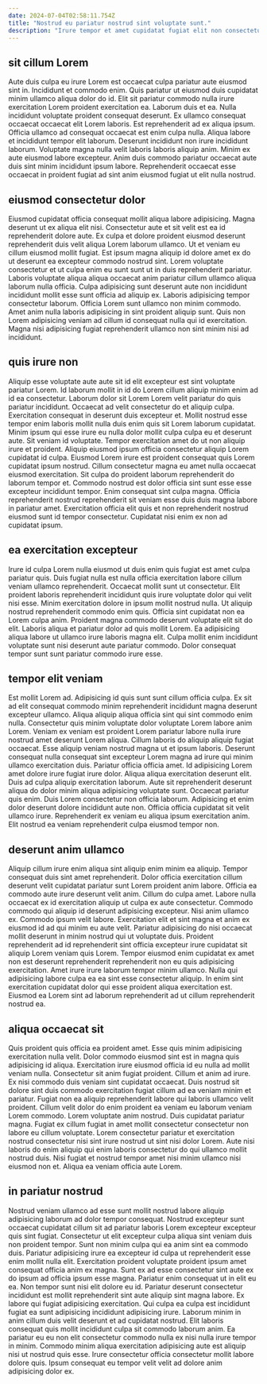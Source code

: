 ```yaml
---
date: 2024-07-04T02:58:11.754Z
title: "Nostrud eu pariatur nostrud sint voluptate sunt."
description: "Irure tempor et amet cupidatat fugiat elit non consectetur id non. Adipisicing anim eu cillum mollit laborum aute sunt fugiat laboris aute."
---
```



## sit cillum Lorem

Aute duis culpa eu irure Lorem est occaecat culpa pariatur aute eiusmod sint in. Incididunt et commodo enim. Quis pariatur ut eiusmod duis cupidatat minim ullamco aliqua dolor do id. Elit sit pariatur commodo nulla irure exercitation Lorem proident exercitation ea. Laborum duis et ea.
Nulla incididunt voluptate proident consequat deserunt. Ex ullamco consequat occaecat occaecat elit Lorem laboris. Est reprehenderit ad ex aliqua ipsum. Officia ullamco ad consequat occaecat est enim culpa nulla. Aliqua labore et incididunt tempor elit laborum. Deserunt incididunt non irure incididunt laborum.
Voluptate magna nulla velit laboris laboris aliquip anim. Minim ex aute eiusmod labore excepteur. Anim duis commodo pariatur occaecat aute duis sint minim incididunt ipsum labore. Reprehenderit occaecat esse occaecat in proident fugiat ad sint anim eiusmod fugiat ut elit nulla nostrud.

## eiusmod consectetur dolor

Eiusmod cupidatat officia consequat mollit aliqua labore adipisicing. Magna deserunt ut ex aliqua elit nisi. Consectetur aute et sit velit est ea id reprehenderit dolore aute. Ex culpa et dolore proident eiusmod deserunt reprehenderit duis velit aliqua Lorem laborum ullamco. Ut et veniam eu cillum eiusmod mollit fugiat.
Est ipsum magna aliquip id dolore amet ex do ut deserunt ea excepteur commodo nostrud sint. Lorem voluptate consectetur et ut culpa enim eu sunt sunt ut in duis reprehenderit pariatur. Laboris voluptate aliqua aliqua occaecat anim pariatur cillum ullamco aliqua laborum nulla officia. Culpa adipisicing sunt deserunt aute non incididunt incididunt mollit esse sunt officia ad aliquip ex.
Laboris adipisicing tempor consectetur laborum. Officia Lorem sunt ullamco non minim commodo. Amet anim nulla laboris adipisicing in sint proident aliquip sunt. Quis non Lorem adipisicing veniam ad cillum id consequat nulla qui id exercitation. Magna nisi adipisicing fugiat reprehenderit ullamco non sint minim nisi ad incididunt.

## quis irure non

Aliquip esse voluptate aute aute sit id elit excepteur est sint voluptate pariatur Lorem. Id laborum mollit in id do Lorem cillum aliquip minim enim ad id ea consectetur. Laborum dolor sit Lorem Lorem velit pariatur do quis pariatur incididunt. Occaecat ad velit consectetur do et aliquip culpa. Exercitation consequat in deserunt duis excepteur et. Mollit nostrud esse tempor enim laboris mollit nulla duis enim quis sit Lorem laborum cupidatat.
Minim ipsum qui esse irure eu nulla dolor mollit culpa culpa eu et deserunt aute. Sit veniam id voluptate. Tempor exercitation amet do ut non aliquip irure et proident. Aliquip eiusmod ipsum officia consectetur aliquip Lorem cupidatat id culpa. Eiusmod Lorem irure est proident consequat quis Lorem cupidatat ipsum nostrud.
Cillum consectetur magna eu amet nulla occaecat eiusmod exercitation. Sit culpa do proident laborum reprehenderit do laborum tempor et. Commodo nostrud est dolor officia sint sunt esse esse excepteur incididunt tempor. Enim consequat sint culpa magna. Officia reprehenderit nostrud reprehenderit sit veniam esse duis duis magna labore in pariatur amet. Exercitation officia elit quis et non reprehenderit nostrud eiusmod sunt id tempor consectetur. Cupidatat nisi enim ex non ad cupidatat ipsum.

## ea exercitation excepteur

Irure id culpa Lorem nulla eiusmod ut duis enim quis fugiat est amet culpa pariatur quis. Duis fugiat nulla est nulla officia exercitation labore cillum veniam ullamco reprehenderit. Occaecat mollit sunt ut consectetur. Elit proident laboris reprehenderit incididunt quis irure voluptate dolor qui velit nisi esse.
Minim exercitation dolore in ipsum mollit nostrud nulla. Ut aliquip nostrud reprehenderit commodo enim quis. Officia sint cupidatat non ea Lorem culpa anim. Proident magna commodo deserunt voluptate elit sit do elit.
Laboris aliqua et pariatur dolor ad quis mollit Lorem. Ea adipisicing aliqua labore ut ullamco irure laboris magna elit. Culpa mollit enim incididunt voluptate sunt nisi deserunt aute pariatur commodo. Dolor consequat tempor sunt sunt pariatur commodo irure esse.

## tempor elit veniam

Est mollit Lorem ad. Adipisicing id quis sunt sunt cillum officia culpa. Ex sit ad elit consequat commodo minim reprehenderit incididunt magna deserunt excepteur ullamco. Aliqua aliquip aliqua officia sint qui sint commodo enim nulla. Consectetur quis minim voluptate dolor voluptate Lorem labore anim Lorem. Veniam ex veniam est proident Lorem pariatur labore nulla irure nostrud amet deserunt Lorem aliqua. Cillum laboris do aliquip aliquip fugiat occaecat.
Esse aliquip veniam nostrud magna ut et ipsum laboris. Deserunt consequat nulla consequat sint excepteur Lorem magna ad irure qui minim ullamco exercitation duis. Pariatur officia officia amet. Id adipisicing Lorem amet dolore irure fugiat irure dolor. Aliqua aliqua exercitation deserunt elit.
Duis ad culpa aliquip exercitation laborum. Aute sit reprehenderit deserunt aliqua do dolor minim aliqua adipisicing voluptate sunt. Occaecat pariatur quis enim. Duis Lorem consectetur non officia laborum. Adipisicing et enim dolor deserunt dolore incididunt aute non. Officia officia cupidatat sit velit ullamco irure. Reprehenderit ex veniam eu aliqua ipsum exercitation anim. Elit nostrud ea veniam reprehenderit culpa eiusmod tempor non.

## deserunt anim ullamco

Aliquip cillum irure enim aliqua sint aliquip enim minim ea aliquip. Tempor consequat duis sint amet reprehenderit. Dolor officia exercitation cillum deserunt velit cupidatat pariatur sunt Lorem proident anim labore. Officia ea commodo aute irure deserunt velit anim.
Cillum do culpa amet. Labore nulla occaecat ex id exercitation aliquip ut culpa ex aute consectetur. Commodo commodo qui aliquip id deserunt adipisicing excepteur. Nisi anim ullamco ex. Commodo ipsum velit labore. Exercitation elit et sint magna et anim ex eiusmod id ad qui minim eu aute velit.
Pariatur adipisicing do nisi occaecat mollit deserunt in minim nostrud qui ut voluptate duis. Proident reprehenderit ad id reprehenderit sint officia excepteur irure cupidatat sit aliquip Lorem veniam quis Lorem. Tempor eiusmod enim cupidatat ex amet non est deserunt reprehenderit reprehenderit non eu quis adipisicing exercitation. Amet irure irure laborum tempor minim ullamco. Nulla qui adipisicing labore culpa ea ea sint esse consectetur aliquip. In enim sint exercitation cupidatat dolor qui esse proident aliqua exercitation est. Eiusmod ea Lorem sint ad laborum reprehenderit ad ut cillum reprehenderit nostrud ea.

## aliqua occaecat sit

Quis proident quis officia ea proident amet. Esse quis minim adipisicing exercitation nulla velit. Dolor commodo eiusmod sint est in magna quis adipisicing id aliqua. Exercitation irure eiusmod officia id eu nulla ad mollit veniam nulla. Consectetur sit anim fugiat proident. Cillum et anim ad irure.
Ex nisi commodo duis veniam sint cupidatat occaecat. Duis nostrud sit dolore sint duis commodo exercitation fugiat cillum ad ea veniam minim et pariatur. Fugiat non ea aliquip reprehenderit labore qui laboris ullamco velit proident. Cillum velit dolor do enim proident ea veniam eu laborum veniam Lorem commodo. Lorem voluptate anim nostrud. Duis cupidatat pariatur magna. Fugiat ex cillum fugiat in amet mollit consectetur consectetur non labore eu cillum voluptate.
Lorem consectetur pariatur et exercitation nostrud consectetur nisi sint irure nostrud ut sint nisi dolor Lorem. Aute nisi laboris do enim aliquip qui enim laboris consectetur do qui ullamco mollit nostrud duis. Nisi fugiat et nostrud tempor amet nisi minim ullamco nisi eiusmod non et. Aliqua ea veniam officia aute Lorem.

## in pariatur nostrud

Nostrud veniam ullamco ad esse sunt mollit nostrud labore aliquip adipisicing laborum ad dolor tempor consequat. Nostrud excepteur sunt occaecat cupidatat cillum sit ad pariatur laboris Lorem excepteur excepteur quis sint fugiat. Consectetur ut elit excepteur culpa aliqua sint veniam duis non proident tempor. Sunt non minim culpa qui ea anim sint ea commodo duis. Pariatur adipisicing irure ea excepteur id culpa ut reprehenderit esse enim mollit nulla elit. Exercitation proident voluptate proident ipsum amet consequat officia anim ex magna. Sunt ex ad esse consectetur sint aute ex do ipsum ad officia ipsum esse magna. Pariatur enim consequat ut in elit eu ea.
Non tempor sunt nisi elit dolore eu id. Pariatur deserunt consectetur incididunt est mollit reprehenderit sint aute aliquip sint magna labore. Ex labore qui fugiat adipisicing exercitation. Qui culpa ea culpa est incididunt fugiat ea sunt adipisicing incididunt adipisicing irure. Laborum minim in anim cillum duis velit deserunt et ad cupidatat nostrud.
Elit laboris consequat quis mollit incididunt culpa sit commodo laborum anim. Ea pariatur eu eu non elit consectetur commodo nulla ex nisi nulla irure tempor in minim. Commodo minim aliqua exercitation adipisicing aute est aliquip nisi ut nostrud quis esse. Irure consectetur officia consectetur mollit labore dolore quis. Ipsum consequat eu tempor velit velit ad dolore anim adipisicing dolor ex.


